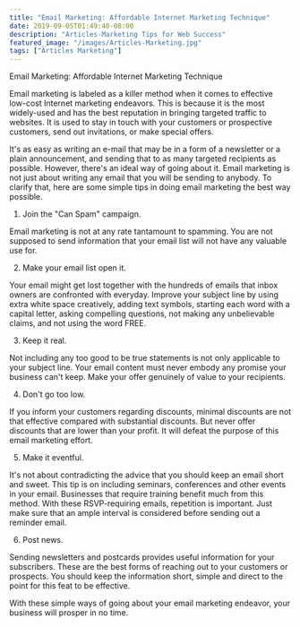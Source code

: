 ```yaml
---
title: "Email Marketing: Affordable Internet Marketing Technique"
date: 2019-09-05T01:49:40-08:00
description: "Articles-Marketing Tips for Web Success"
featured_image: "/images/Articles-Marketing.jpg"
tags: ["Articles Marketing"]
---
```


Email Marketing: Affordable Internet Marketing Technique

Email marketing is labeled as a killer method when it comes to effective low-cost Internet marketing endeavors. This is because it is the most widely-used and has the best reputation in bringing targeted traffic to websites. It is used to stay in touch with your customers or prospective customers, send out invitations, or make special offers. 

It's as easy as writing an e-mail that may be in a form of a newsletter or a plain announcement, and sending that to as many targeted recipients as possible. However, there's an ideal way of going about it. Email marketing is not just about writing any email that you will be sending to anybody. To clarify that, here are some simple tips in doing email marketing the best way possible.

1. Join the "Can Spam" campaign.

Email marketing is not at any rate tantamount to spamming. You are not supposed to send information that your email list will not have any valuable use for. 

2. Make your email list open it.

Your email might get lost together with the hundreds of emails that inbox owners are confronted with everyday. Improve your subject line by using extra white space creatively, adding text symbols, starting each word with a capital letter, asking compelling questions, not making any unbelievable claims, and not using the word FREE.

3. Keep it real.

Not including any too good to be true statements is not only applicable to your subject line. Your email content must never embody any promise your business can't keep. Make your offer genuinely of value to your recipients. 

4. Don't go too low.

If you inform your customers regarding discounts, minimal discounts are not that effective compared with substantial discounts. But never offer discounts that are lower than your profit. It will defeat the purpose of this email marketing effort.

5. Make it eventful.

It's not about contradicting the advice that you should keep an email short and sweet. This tip is on including seminars, conferences and other events in your email. Businesses that require training benefit much from this method. With these RSVP-requiring emails, repetition is important. Just make sure that an ample interval is considered before sending out a reminder email. 

6. Post news.

Sending newsletters and postcards provides useful information for your subscribers. These are the best forms of reaching out to your customers or prospects. You should keep the information short, simple and direct to the point for this feat to be effective.

With these simple ways of going about your email marketing endeavor, your business will prosper in no time. 


